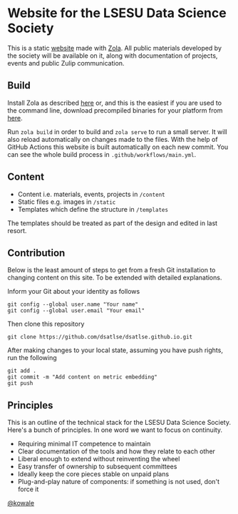 # Website for the LSESU Data Science Society

This is a static [website](https://dsatlse.github.io/) made with [Zola](https://www.getzola.org/). All public materials developed by the society will be available on it, along with documentation of projects, events and public Zulip communication.

## Build

Install Zola as described [here](https://www.getzola.org/documentation/getting-started/installation/) or, and this is the easiest if you are used to the command line, download precompiled binaries for your platform from [here](https://github.com/getzola/zola/releases).

Run `zola build` in order to build and `zola serve` to run a small server. It will also reload automatically on changes made to the files. With the help of GitHub Actions this website is built automatically on each new commit. You can see the whole build process in `.github/workflows/main.yml`.

## Content

- Content i.e. materials, events, projects in `/content`
- Static files e.g. images in `/static`
- Templates which define the structure in `/templates`

The templates should be treated as part of the design and edited in last resort.

## Contribution

Below is the least amount of steps to get from a fresh Git installation to changing
content on this site. To be extended with detailed explanations.

Inform your Git about your identity as follows
```
git config --global user.name "Your name"
git config --global user.email "Your email"
```

Then clone this repository
```
git clone https://github.com/dsatlse/dsatlse.github.io.git
```

After making changes to your local state, assuming you have push rights, run the following
```
git add .
git commit -m "Add content on metric embedding"
git push
```


## Principles

This is an outline of the technical stack for the LSESU Data Science Society. Here's a bunch of principles. In one word we want to focus on continuity.

+ Requiring minimal IT competence to maintain
+ Clear documentation of the tools and how they relate to each other
+ Liberal enough to extend without reinventing the wheel
+ Easy transfer of ownership to subsequent committees
+ Ideally keep the core pieces stable on unpaid plans
+ Plug-and-play nature of components: if something is not used, don't force it

[@kowale](https://github.com/kowale)
